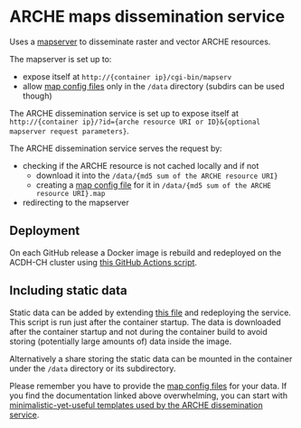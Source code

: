 # ARCHE maps dissemination service

Uses a [mapserver](https://mapserver.org/) to disseminate raster and vector ARCHE resources.

The mapserver is set up to:

* expose itself at `http://{container ip}/cgi-bin/mapserv`
* allow [map config files](https://mapserver.org/mapfile/index.html) only in the `/data` directory (subdirs can be used though)

The ARCHE dissemination service is set up to expose itself at `http://{container ip}/?id={arche resource URI or ID}&{optional mapserver request parameters}`.

The ARCHE dissemination service serves the request by:

* checking if the ARCHE resource is not cached locally and if not
  * download it into the `/data/{md5 sum of the ARCHE resource URI}`
  * creating a [map config file](https://mapserver.org/mapfile/index.html) for it in `/data/{md5 sum of the ARCHE resource URI}.map`
* redirecting to the mapserver

## Deployment

On each GitHub release a Docker image is rebuild and redeployed on the ACDH-CH cluster using [this GitHub Actions script](https://github.com/acdh-oeaw/arche-mapserver/blob/master/.github/workflows/deploy.yaml).

## Including static data

Static data can be added by extending [this file](https://github.com/acdh-oeaw/arche-mapserver/blob/master/build/arche/download.sh) and redeploying the service.
This script is run just after the container startup.
The data is downloaded after the container startup and not during the container build to avoid storing (potentially large amounts of) data inside the image.

Alternatively a share storing the static data can be mounted in the container under the `/data` directory or its subdirectory.

Please remember you have to provide the [map config files](https://mapserver.org/mapfile/index.html) for your data.
If you find the documentation linked above overwhelming, you can start with [minimalistic-yet-useful templates used by the ARCHE dissemination service](https://github.com/acdh-oeaw/arche-mapserver/tree/master/templates).
